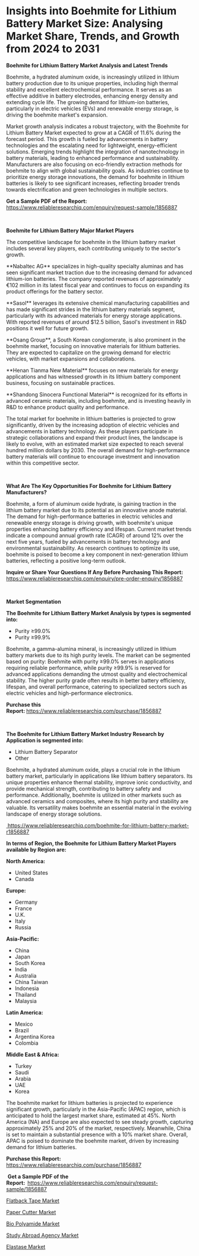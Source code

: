 <p><h1>Insights into Boehmite for Lithium Battery Market Size: Analysing Market Share, Trends, and Growth from 2024 to 2031</h1></p><p><strong>Boehmite for Lithium Battery Market Analysis and Latest Trends</strong></p>
<p><p>Boehmite, a hydrated aluminum oxide, is increasingly utilized in lithium battery production due to its unique properties, including high thermal stability and excellent electrochemical performance. It serves as an effective additive in battery electrodes, enhancing energy density and extending cycle life. The growing demand for lithium-ion batteries, particularly in electric vehicles (EVs) and renewable energy storage, is driving the boehmite market's expansion.</p><p>Market growth analysis indicates a robust trajectory, with the Boehmite for Lithium Battery Market expected to grow at a CAGR of 11.6% during the forecast period. This growth is fueled by advancements in battery technologies and the escalating need for lightweight, energy-efficient solutions. Emerging trends highlight the integration of nanotechnology in battery materials, leading to enhanced performance and sustainability. Manufacturers are also focusing on eco-friendly extraction methods for boehmite to align with global sustainability goals. As industries continue to prioritize energy storage innovations, the demand for boehmite in lithium batteries is likely to see significant increases, reflecting broader trends towards electrification and green technologies in multiple sectors.</p></p>
<p><strong>Get a Sample PDF of the Report:&nbsp;</strong> <a href="https://www.reliableresearchiq.com/enquiry/request-sample/1856887?utm_campaign=104&utm_medium=2&utm_source=Github&utm_content=ia&utm_term=19112024&utm_id=boehmite-for-lithium-battery">https://www.reliableresearchiq.com/enquiry/request-sample/1856887</a></p>
<p>&nbsp;</p>
<p><strong>Boehmite for Lithium Battery Major Market Players</strong></p>
<p><p>The competitive landscape for boehmite in the lithium battery market includes several key players, each contributing uniquely to the sector's growth. </p><p>**Nabaltec AG** specializes in high-quality specialty aluminas and has seen significant market traction due to the increasing demand for advanced lithium-ion batteries. The company reported revenues of approximately €102 million in its latest fiscal year and continues to focus on expanding its product offerings for the battery sector.</p><p>**Sasol** leverages its extensive chemical manufacturing capabilities and has made significant strides in the lithium battery materials segment, particularly with its advanced materials for energy storage applications. With reported revenues of around $12.5 billion, Sasol's investment in R&D positions it well for future growth.</p><p>**Osang Group**, a South Korean conglomerate, is also prominent in the boehmite market, focusing on innovative materials for lithium batteries. They are expected to capitalize on the growing demand for electric vehicles, with market expansions and collaborations. </p><p>**Henan Tianma New Material** focuses on new materials for energy applications and has witnessed growth in its lithium battery component business, focusing on sustainable practices. </p><p>**Shandong Sinocera Functional Material** is recognized for its efforts in advanced ceramic materials, including boehmite, and is investing heavily in R&D to enhance product quality and performance.</p><p>The total market for boehmite in lithium batteries is projected to grow significantly, driven by the increasing adoption of electric vehicles and advancements in battery technology. As these players participate in strategic collaborations and expand their product lines, the landscape is likely to evolve, with an estimated market size expected to reach several hundred million dollars by 2030. The overall demand for high-performance battery materials will continue to encourage investment and innovation within this competitive sector.</p></p>
<p>&nbsp;</p>
<p><strong>What Are The Key Opportunities For Boehmite for Lithium Battery Manufacturers?</strong></p>
<p><p>Boehmite, a form of aluminum oxide hydrate, is gaining traction in the lithium battery market due to its potential as an innovative anode material. The demand for high-performance batteries in electric vehicles and renewable energy storage is driving growth, with boehmite's unique properties enhancing battery efficiency and lifespan. Current market trends indicate a compound annual growth rate (CAGR) of around 12% over the next five years, fueled by advancements in battery technology and environmental sustainability. As research continues to optimize its use, boehmite is poised to become a key component in next-generation lithium batteries, reflecting a positive long-term outlook.</p></p>
<p><strong>Inquire or Share Your Questions If Any Before Purchasing This Report:</strong> <a href="https://www.reliableresearchiq.com/enquiry/pre-order-enquiry/1856887?utm_campaign=104&utm_medium=2&utm_source=Github&utm_content=ia&utm_term=19112024&utm_id=boehmite-for-lithium-battery">https://www.reliableresearchiq.com/enquiry/pre-order-enquiry/1856887</a></p>
<p>&nbsp;</p>
<p><strong>Market Segmentation</strong></p>
<p><strong>The Boehmite for Lithium Battery Market Analysis by types is segmented into:</strong></p>
<p><ul><li>Purity ≥99.0%</li><li>Purity ≥99.9%</li></ul></p>
<p><p>Boehmite, a gamma-alumina mineral, is increasingly utilized in lithium battery markets due to its high purity levels. The market can be segmented based on purity: Boehmite with purity ≥99.0% serves in applications requiring reliable performance, while purity ≥99.9% is reserved for advanced applications demanding the utmost quality and electrochemical stability. The higher purity grade often results in better battery efficiency, lifespan, and overall performance, catering to specialized sectors such as electric vehicles and high-performance electronics.</p></p>
<p><strong>Purchase this Report:&nbsp;</strong><a href="https://www.reliableresearchiq.com/purchase/1856887?utm_campaign=104&utm_medium=2&utm_source=Github&utm_content=ia&utm_term=19112024&utm_id=boehmite-for-lithium-battery">https://www.reliableresearchiq.com/purchase/1856887</a></p>
<p>&nbsp;</p>
<p><strong>The Boehmite for Lithium Battery Market Industry Research by Application is segmented into:</strong></p>
<p><ul><li>Lithium Battery Separator</li><li>Other</li></ul></p>
<p><p>Boehmite, a hydrated aluminum oxide, plays a crucial role in the lithium battery market, particularly in applications like lithium battery separators. Its unique properties enhance thermal stability, improve ionic conductivity, and provide mechanical strength, contributing to battery safety and performance. Additionally, boehmite is utilized in other markets such as advanced ceramics and composites, where its high purity and stability are valuable. Its versatility makes boehmite an essential material in the evolving landscape of energy storage solutions.</p></p>
<p><a href="https://www.reliableresearchiq.com/boehmite-for-lithium-battery-market-r1856887?utm_campaign=104&utm_medium=2&utm_source=Github&utm_content=ia&utm_term=19112024&utm_id=boehmite-for-lithium-battery">&nbsp;https://www.reliableresearchiq.com/boehmite-for-lithium-battery-market-r1856887</a></p>
<p><strong>In terms of Region, the Boehmite for Lithium Battery Market Players available by Region are:</strong></p>
<p>
    <p> <strong> North America: </strong>
        <ul>
            <li>United States</li>
            <li>Canada</li>
        </ul>
        </p> 
    <p> <strong> Europe: </strong>
        <ul>
            <li>Germany</li>
            <li>France</li>
            <li>U.K.</li>
            <li>Italy</li>
            <li>Russia</li>
        </ul>
        </p> 
    <p> <strong> Asia-Pacific: </strong>
        <ul>
            <li>China</li>
            <li>Japan</li>
            <li>South Korea</li>
            <li>India</li>
            <li>Australia</li>
            <li>China Taiwan</li>
            <li>Indonesia</li>
            <li>Thailand</li>
            <li>Malaysia</li>
        </ul>
        </p> 
    <p> <strong> Latin America: </strong>
        <ul>
            <li>Mexico</li>
            <li>Brazil</li>
            <li>Argentina Korea</li>
            <li>Colombia</li>
        </ul>
        </p> 
    <p> <strong> Middle East & Africa: </strong>
        <ul>
            <li>Turkey</li>
            <li>Saudi</li>
            <li>Arabia</li>
            <li>UAE</li>
            <li>Korea</li>
        </ul>
    </p>
    </p>
<p><p>The boehmite market for lithium batteries is projected to experience significant growth, particularly in the Asia-Pacific (APAC) region, which is anticipated to hold the largest market share, estimated at 45%. North America (NA) and Europe are also expected to see steady growth, capturing approximately 25% and 20% of the market, respectively. Meanwhile, China is set to maintain a substantial presence with a 10% market share. Overall, APAC is poised to dominate the boehmite market, driven by increasing demand for lithium batteries.</p></p>
<p><strong>Purchase this Report: </strong><a href="https://www.reliableresearchiq.com/purchase/1856887?utm_campaign=104&utm_medium=2&utm_source=Github&utm_content=ia&utm_term=19112024&utm_id=boehmite-for-lithium-battery">https://www.reliableresearchiq.com/purchase/1856887</a></p>
<p>&nbsp;<strong>Get a Sample PDF of the Report:&nbsp;&nbsp;</strong><a href="https://www.reliableresearchiq.com/enquiry/request-sample/1856887?utm_campaign=104&utm_medium=2&utm_source=Github&utm_content=ia&utm_term=19112024&utm_id=boehmite-for-lithium-battery">https://www.reliableresearchiq.com/enquiry/request-sample/1856887</a></p>
<p><strong></strong></p>
<p><p><a href="https://www.linkedin.com/pulse/global-flatback-tape-market-size-trends-analysis-regional-h4lvf?utm_campaign=104&utm_medium=2&utm_source=Github&utm_content=ia&utm_term=19112024&utm_id=boehmite-for-lithium-battery">Flatback Tape Market</a></p><p><a href="https://issuu.com/reportprime-2/docs/paper-cutter-market-size-2030.pptx_4ab3fb23da4097?utm_campaign=104&utm_medium=2&utm_source=Github&utm_content=ia&utm_term=19112024&utm_id=boehmite-for-lithium-battery">Paper Cutter Market</a></p><p><a href="https://www.linkedin.com/pulse/regulatory-landscape-its-influence-global-bio-polyamide-mryjf?utm_campaign=104&utm_medium=2&utm_source=Github&utm_content=ia&utm_term=19112024&utm_id=boehmite-for-lithium-battery">Bio Polyamide Market</a></p><p><a href="https://issuu.com/reportprime-2/docs/study-abroad-agency-market-size-203_6f9f2b4863860a?utm_campaign=104&utm_medium=2&utm_source=Github&utm_content=ia&utm_term=19112024&utm_id=boehmite-for-lithium-battery">Study Abroad Agency Market</a></p><p><a href="https://www.linkedin.com/pulse/navigating-global-elastase-market-from-trends-strategy-qenkf?utm_campaign=104&utm_medium=2&utm_source=Github&utm_content=ia&utm_term=19112024&utm_id=boehmite-for-lithium-battery">Elastase Market</a></p></p>